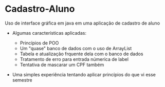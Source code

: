 # Cadastro-Aluno
Uso de interface gráfica em java em uma aplicação de cadastro de aluno

* Algumas características aplicadas:
  - Princípios de POO
  - Um "quase" banco de dados com o uso de ArrayList
  - Tabela e atualização frquente dela com o banco de dados
  - Tratamento de erro para entrada númerica de label
  - Tentativa de mascarar um CPF também

* Uma simples experiência tentando aplicar princípios do que vi esse semestre
